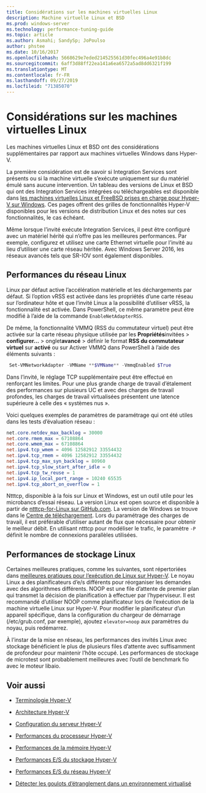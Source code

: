 ```yaml
---
title: Considérations sur les machines virtuelles Linux
description: Machine virtuelle Linux et BSD
ms.prod: windows-server
ms.technology: performance-tuning-guide
ms.topic: article
ms.author: Asmahi; SandySp; JoPoulso
author: phstee
ms.date: 10/16/2017
ms.openlocfilehash: 5668629e7eded214525561d30fec496a4e91b8dc
ms.sourcegitcommit: 6aff3d88ff22ea141a6ea6572a5ad8dd6321f199
ms.translationtype: MT
ms.contentlocale: fr-FR
ms.lasthandoff: 09/27/2019
ms.locfileid: "71385070"
---
```

# <a name="linux-virtual-machine-considerations"></a>Considérations sur les machines virtuelles Linux

Les machines virtuelles Linux et BSD ont des considérations supplémentaires par rapport aux machines virtuelles Windows dans Hyper-V.

La première considération est de savoir si Integration Services sont présents ou si la machine virtuelle s’exécute uniquement sur du matériel émulé sans aucune intervention. Un tableau des versions de Linux et BSD qui ont des Integration Services intégrées ou téléchargeables est disponible dans [les machines virtuelles Linux et FreeBSD prises en charge pour Hyper-V sur Windows](https://technet.microsoft.com/windows-server-docs/compute/hyper-v/supported-linux-and-freebsd-virtual-machines-for-hyper-v-on-windows). Ces pages offrent des grilles de fonctionnalités Hyper-V disponibles pour les versions de distribution Linux et des notes sur ces fonctionnalités, le cas échéant.

Même lorsque l’invité exécute Integration Services, il peut être configuré avec un matériel hérité qui n’offre pas les meilleures performances. Par exemple, configurez et utilisez une carte Ethernet virtuelle pour l’invité au lieu d’utiliser une carte réseau héritée. Avec Windows Server 2016, les réseaux avancés tels que SR-IOV sont également disponibles.

## <a name="linux-network-performance"></a>Performances du réseau Linux

Linux par défaut active l’accélération matérielle et les déchargements par défaut. Si l’option vRSS est activée dans les propriétés d’une carte réseau sur l’ordinateur hôte et que l’invité Linux a la possibilité d’utiliser vRSS, la fonctionnalité est activée. Dans PowerShell, ce même paramètre peut être modifié à l’aide de la commande `EnableNetAdapterRSS`.

De même, la fonctionnalité VMMQ (RSS du commutateur virtuel) peut être activée sur la carte réseau physique utilisée par les **Propriétés**invitées  > **configurer...**  >  onglet**avancé** > définir le format **RSS du commutateur virtuel** sur **activé** ou sur Activer VMMQ dans PowerShell à l’aide des éléments suivants :

```PowerShell
 Set-VMNetworkAdapter -VMName **$VMName** -VmmqEnabled $True
 ```

Dans l’invité, le réglage TCP supplémentaire peut être effectué en renforçant les limites. Pour une plus grande charge de travail d’étalement des performances sur plusieurs UC et avec des charges de travail profondes, les charges de travail virtualisées présentent une latence supérieure à celle des « systèmes nus ».

Voici quelques exemples de paramètres de paramétrage qui ont été utiles dans les tests d’évaluation réseau :

```PowerShell
net.core.netdev_max_backlog = 30000
net.core.rmem_max = 67108864
net.core.wmem_max = 67108864
net.ipv4.tcp_wmem = 4096 12582912 33554432
net.ipv4.tcp_rmem = 4096 12582912 33554432
net.ipv4.tcp_max_syn_backlog = 80960
net.ipv4.tcp_slow_start_after_idle = 0
net.ipv4.tcp_tw_reuse = 1
net.ipv4.ip_local_port_range = 10240 65535
net.ipv4.tcp_abort_on_overflow = 1
```

Ntttcp, disponible à la fois sur Linux et Windows, est un outil utile pour les microbancs d’essai réseau. La version Linux est open source et disponible à partir de [ntttcp-for-Linux sur GitHub.com](https://github.com/Microsoft/ntttcp-for-linux). La version de Windows se trouve dans le [Centre de téléchargement](https://gallery.technet.microsoft.com/NTttcp-Version-528-Now-f8b12769). Lors du paramétrage des charges de travail, il est préférable d’utiliser autant de flux que nécessaire pour obtenir le meilleur débit. En utilisant ntttcp pour modéliser le trafic, le paramètre `-P` définit le nombre de connexions parallèles utilisées.

## <a name="linux-storage-performance"></a>Performances de stockage Linux

Certaines meilleures pratiques, comme les suivantes, sont répertoriées dans [meilleures pratiques pour l’exécution de Linux sur Hyper-V](https://technet.microsoft.com/windows-server-docs/compute/hyper-v/best-practices-for-running-linux-on-hyper-v). Le noyau Linux a des planificateurs d’e/s différents pour réorganiser les demandes avec des algorithmes différents. NOOP est une file d’attente de premier plan qui transmet la décision de planification à effectuer par l’hyperviseur. Il est recommandé d’utiliser NOOP comme planificateur lors de l’exécution de la machine virtuelle Linux sur Hyper-V. Pour modifier le planificateur d’un appareil spécifique, dans la configuration du chargeur de démarrage (/etc/grub.conf, par exemple), ajoutez `elevator=noop` aux paramètres du noyau, puis redémarrez.

À l’instar de la mise en réseau, les performances des invités Linux avec stockage bénéficient le plus de plusieurs files d’attente avec suffisamment de profondeur pour maintenir l’hôte occupé. Les performances de stockage de microtest sont probablement meilleures avec l’outil de benchmark fio avec le moteur libaio.

## <a name="see-also"></a>Voir aussi

-   [Terminologie Hyper-V](terminology.md)

-   [Architecture Hyper-V](architecture.md)

-   [Configuration du serveur Hyper-V](configuration.md)

-   [Performances du processeur Hyper-V](processor-performance.md)

-   [Performances de la mémoire Hyper-V](memory-performance.md)

-   [Performances E/S du stockage Hyper-V](storage-io-performance.md)

-   [Performances E/S du réseau Hyper-V](network-io-performance.md)

-   [Détecter les goulots d’étranglement dans un environnement virtualisé](detecting-virtualized-environment-bottlenecks.md)

